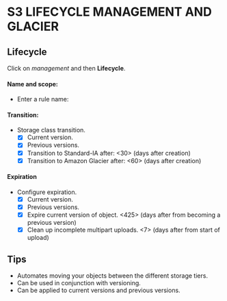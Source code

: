 # S3 LIFECYCLE MANAGEMENT AND GLACIER
## Lifecycle

Click on *management* and then **Lifecycle**.

#### Name and scope:

- Enter a rule name: <MyLifecycleRule>

#### Transition:

- Storage class transition.
	- [x] Current version.
	- [x] Previous versions.
	- [x] Transition to Standard-IA after: <30> (days after creation)
	- [x] Transition to Amazon Glacier after: <60> (days after creation)

#### Expiration

- Configure expiration.
	- [x] Current version.
	- [x] Previous versions.
	- [x] Expire current version of object. <425> (days after from becoming a previous version)
	- [x] Clean up incomplete multipart uploads. <7> (days after from start of upload)

## Tips

- Automates moving your objects between the different storage tiers.
- Can be used in conjunction with versioning.
- Can be applied to current versions and previous versions.